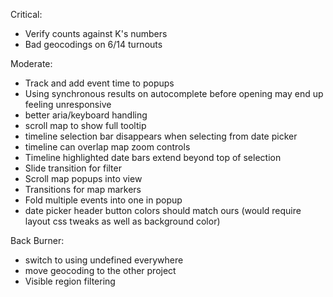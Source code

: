 Critical:
- Verify counts against K's numbers
- Bad geocodings on 6/14 turnouts

Moderate:

- Track and add event time to popups
- Using synchronous results on autocomplete before opening may end up feeling unresponsive
- better aria/keyboard handling
- scroll map to show full tooltip
- timeline selection bar disappears when selecting from date picker
- timeline can overlap map zoom controls
- Timeline highlighted date bars extend beyond top of selection
- Slide transition for filter
- Scroll map popups into view
- Transitions for map markers
- Fold multiple events into one in popup
- date picker header button colors should match ours (would require layout css tweaks as well as background color)

Back Burner:
- switch to using undefined everywhere
- move geocoding to the other project
- Visible region filtering
